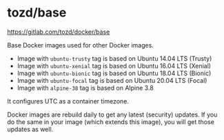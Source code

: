 # tozd/base

<https://gitlab.com/tozd/docker/base>

Base Docker images used for other Docker images.

* Image with `ubuntu-trusty` tag is based on Ubuntu 14.04 LTS (Trusty)
* Image with `ubuntu-xenial` tag is based on Ubuntu 16.04 LTS (Xenial)
* Image with `ubuntu-bionic` tag is based on Ubuntu 18.04 LTS (Bionic)
* Image with `ubuntu-focal` tag is based on Ubuntu 20.04 LTS (Focal)
* Image with `alpine-38` tag is based on Alpine 3.8

It configures UTC as a container timezone.

Docker images are rebuild daily to get any latest (security) updates.
If you do the same in your image (which extends this image), you will
get those updates as well.
